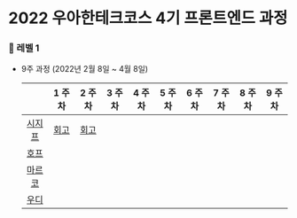 # 2022 우아한테크코스 4기 프론트엔드 과정


### 🧡 레벨 1
- 9주 과정 (2022년 2월 8일 ~ 4월 8일)

  |       |  1 주차  |  2 주차   |  3 주차  |  4 주차  |   5 주차   |    6 주차    |    7 주차    |    8 주차    |    9 주차    |
  | :----------: | :------: | :------: | :-----: | :---: | :--------------: | :---------: | :---------: | :---------: | :---------: |
  | [시지프](https://github.com/euijinkk) | [회고](https://happysisyphe.tistory.com/20) | [회고](https://happysisyphe.tistory.com/23) | | |  |  |  |  |  |
  | [호프](https://github.com/moonheekim0118) |  |  |  |  | |  |   |  |  |
  | [마르코](https://github.com/wonsss) |  |  |  |  | |  |   |  |  |
  | [우디](https://github.com/greenblues1190) |  |  |  |  | |  |   |  |  |
